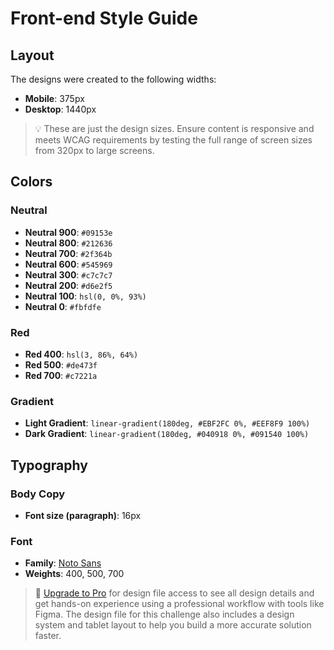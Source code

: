 # Front-end Style Guide

## Layout

The designs were created to the following widths:

- **Mobile**: 375px
- **Desktop**: 1440px

> 💡 These are just the design sizes. Ensure content is responsive and meets WCAG requirements by testing the full range of screen sizes from 320px to large screens.

## Colors

### Neutral

- **Neutral 900**: `#09153e`
- **Neutral 800**: `#212636`
- **Neutral 700**: `#2f364b`
- **Neutral 600**: `#545969`
- **Neutral 300**: `#c7c7c7`
- **Neutral 200**: `#d6e2f5`
- **Neutral 100**: `hsl(0, 0%, 93%)`
- **Neutral 0**: `#fbfdfe`

### Red

- **Red 400**: `hsl(3, 86%, 64%)`
- **Red 500**: `#de473f`
- **Red 700**: `#c7221a`

### Gradient

- **Light Gradient**: `linear-gradient(180deg, #EBF2FC 0%, #EEF8F9 100%)`
- **Dark Gradient**: `linear-gradient(180deg, #040918 0%, #091540 100%)`

## Typography

### Body Copy

- **Font size (paragraph)**: 16px

### Font

- **Family**: [Noto Sans](https://fonts.google.com/noto/specimen/Noto+Sans)
- **Weights**: 400, 500, 700

> 💎 [Upgrade to Pro](https://www.frontendmentor.io/pro?ref=style-guide) for design file access to see all design details and get hands-on experience using a professional workflow with tools like Figma. The design file for this challenge also includes a design system and tablet layout to help you build a more accurate solution faster.